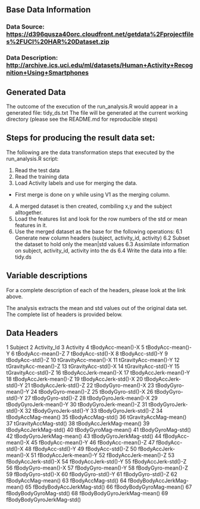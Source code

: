 ## Base Data Information
### Data Source: https://d396qusza40orc.cloudfront.net/getdata%2Fprojectfiles%2FUCI%20HAR%20Dataset.zip
### Data Description: http://archive.ics.uci.edu/ml/datasets/Human+Activity+Recognition+Using+Smartphones

## Generated Data
The outcome of the execution of the run_analysis.R would appear in a generated file: tidy_ds.txt
The file will be generated at the current working directory (please see the README.md for reproducible steps)

## Steps for producing the result data set: 
The following are the data transformation steps that executed by the run_analysis.R script:
1. Read the test data
2. Read the training data
3. Load Activity labels and use for merging the data. 
-  First merge is done on y while using V1 as the merging column.
4. A merged dataset is then created, combiling x,y and the subject alltogether.
5. Load the features list and look for the row numbers of the std or mean features in it.
6. Use the merged dataset as the base for the following operations: 
6.1 Generate new column headers (subject, activity_id, activity)
6.2 Subset the dataset to hold only the mean|std values
6.3 Assimilate information on subject, activity_id, activity into the ds
6.4 Write the data into a file: tidy.ds

## Variable descriptions
For a complete description of each of the headers, please look at the link above. 

The analysis extracts the mean and std values out of the original data set. 
The complete list of headers is provided below.

## Data Headers
1   Subject
2	  Activity_Id
3	  Activity
4	  tBodyAcc-mean()-X
5	  tBodyAcc-mean()-Y
6	  tBodyAcc-mean()-Z
7	  tBodyAcc-std()-X
8	  tBodyAcc-std()-Y
9	  tBodyAcc-std()-Z
10	tGravityAcc-mean()-X
11	tGravityAcc-mean()-Y
12	tGravityAcc-mean()-Z
13	tGravityAcc-std()-X
14	tGravityAcc-std()-Y
15	tGravityAcc-std()-Z
16	tBodyAccJerk-mean()-X
17	tBodyAccJerk-mean()-Y
18	tBodyAccJerk-mean()-Z
19	tBodyAccJerk-std()-X
20	tBodyAccJerk-std()-Y
21	tBodyAccJerk-std()-Z
22	tBodyGyro-mean()-X
23	tBodyGyro-mean()-Y
24	tBodyGyro-mean()-Z
25	tBodyGyro-std()-X
26	tBodyGyro-std()-Y
27	tBodyGyro-std()-Z
28	tBodyGyroJerk-mean()-X
29	tBodyGyroJerk-mean()-Y
30	tBodyGyroJerk-mean()-Z
31	tBodyGyroJerk-std()-X
32	tBodyGyroJerk-std()-Y
33	tBodyGyroJerk-std()-Z
34	tBodyAccMag-mean()
35	tBodyAccMag-std()
36	tGravityAccMag-mean()
37	tGravityAccMag-std()
38	tBodyAccJerkMag-mean()
39	tBodyAccJerkMag-std()
40	tBodyGyroMag-mean()
41	tBodyGyroMag-std()
42	tBodyGyroJerkMag-mean()
43	tBodyGyroJerkMag-std()
44	fBodyAcc-mean()-X
45	fBodyAcc-mean()-Y
46	fBodyAcc-mean()-Z
47	fBodyAcc-std()-X
48	fBodyAcc-std()-Y
49	fBodyAcc-std()-Z
50	fBodyAccJerk-mean()-X
51	fBodyAccJerk-mean()-Y
52	fBodyAccJerk-mean()-Z
53	fBodyAccJerk-std()-X
54	fBodyAccJerk-std()-Y
55	fBodyAccJerk-std()-Z
56	fBodyGyro-mean()-X
57	fBodyGyro-mean()-Y
58	fBodyGyro-mean()-Z
59	fBodyGyro-std()-X
60	fBodyGyro-std()-Y
61	fBodyGyro-std()-Z
62	fBodyAccMag-mean()
63	fBodyAccMag-std()
64	fBodyBodyAccJerkMag-mean()
65	fBodyBodyAccJerkMag-std()
66	fBodyBodyGyroMag-mean()
67	fBodyBodyGyroMag-std()
68	fBodyBodyGyroJerkMag-mean()
69	fBodyBodyGyroJerkMag-std()
